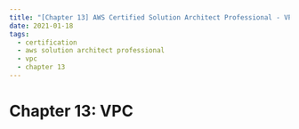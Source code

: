 ```yaml
---
title: "[Chapter 13] AWS Certified Solution Architect Professional - VPC"
date: 2021-01-18
tags:
  - certification
  - aws solution architect professional
  - vpc
  - chapter 13
---
```


# Chapter 13: VPC
